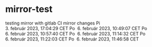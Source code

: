 # mirror-test
testing mirror with gitlab CI mirror changes
Pi  3. február 2023, 17:04:29 CET
Po  6. február 2023, 10:49:07 CET
Po  6. február 2023, 10:57:40 CET
Po  6. február 2023, 11:14:32 CET
Po  6. február 2023, 11:22:03 CET
Po  6. február 2023, 11:46:58 CET
